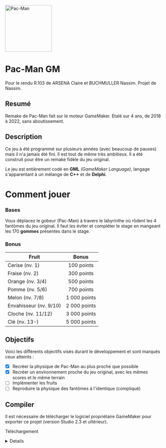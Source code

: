 <img width="150" alt="Pac-Man" src="https://upload.wikimedia.org/wikipedia/commons/thumb/4/49/Pacman.svg/1944px-Pacman.svg.png">

# Pac-Man GM
Pour le rendu R.103 de ARSENA Claire et BUCHMULLER Nassim.
Projet de Nassim.
## Resumé
Remake de Pac-Man fait sur le moteur GameMaker. Etalé sur 4 ans, de 2018 à 2022, sans aboutissement. 

## Description
Ce jeu à été programmé sur plusieurs années (avec beaucoup de pauses) mais il n'a jamais été fini. Il est tout de même très ambitieux. Il a été construit pour être un remake fidèle du jeu original.

Le jeu est entièrement codé en **GML** *(GameMaker Language)*, langage s'apparentant à un mélange de **C++** et de **Delphi**. 

# Comment jouer
### Bases
Vous déplacez le gobeur (Pac-Man) à travers le labyrinthe où rôdent les 4 fantômes du jeu original. Il faut les éviter et compléter le stage en mangeant les 170 **gommes** présentes dans le stage.

### Bonus
| Fruit         | Bonus         |
| --------------------- |:-------------:|
| Cerise (nv. 1)        | 100 points    |
| Fraise (nv. 2)        | 300 points    |
| Orange (nv. 3/4)      | 500 points    |
| Pomme (nv. 5/6)       | 700 points    |
| Melon (nv. 7/8)       | 1 000 points  |
| Envahisseur (nv. 9/10)| 2 000 points  |
| Cloche (nv. 11/12)    | 3 000 points  |
| Clé (nv. 13-)         | 5 000 points  |

## Objectifs
Voici les différents objectifs visés durant le développement et sont marqués ceux atteints :
- [x] Recréer la physique de Pac-Man au plus proche que possible
- [x] Recréer un environnement proche du jeu original, avec les mêmes scores et le même terrain
- [ ] Implémenter les fruits
- [ ] Reproduire la physique des fantômes à l'identique (compliqué)

## Compiler
Il est nécessaire de télécharger le logiciel propriétaire GameMaker pour exporter ce projet (version Studio 2.3 et ultérieur).

Téléchargement
<details> 
[Télécharger ici, payant](https://gamemaker.io/fr)
</details>
